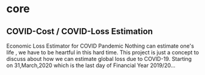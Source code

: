 # core
## COVID-Cost / COVID-Loss Estimation
Economic Loss Estimator for COVID Pandemic 
Nothing can estimate one's life , we have to be heartful in this hard time.
This project is just a concept to discuss about how we can estimate global loss due to COVID-19.
Starting on 31,March,2020 which is the last day of Financial Year 2019/20...
